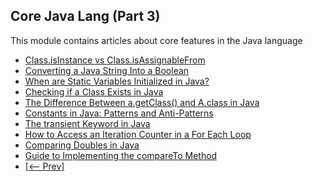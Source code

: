 ## Core Java Lang (Part 3)

This module contains articles about core features in the Java language

- [Class.isInstance vs Class.isAssignableFrom](https://www.surya.com/java-isinstance-isassignablefrom)
- [Converting a Java String Into a Boolean](https://www.surya.com/java-string-to-boolean)
- [When are Static Variables Initialized in Java?](https://www.surya.com/java-static-variables-initialization)
- [Checking if a Class Exists in Java](https://www.surya.com/java-check-class-exists)
- [The Difference Between a.getClass() and A.class in Java](https://www.surya.com/java-getclass-vs-class)
- [Constants in Java: Patterns and Anti-Patterns](https://www.surya.com/java-constants-good-practices)
- [The transient Keyword in Java](https://www.surya.com/java-transient-keyword)
- [How to Access an Iteration Counter in a For Each Loop](https://www.surya.com/java-foreach-counter)
- [Comparing Doubles in Java](https://www.surya.com/java-comparing-doubles)
- [Guide to Implementing the compareTo Method](https://www.surya.com/java-compareto)
- [[<-- Prev]](/core-java-modules/core-java-lang-2)
